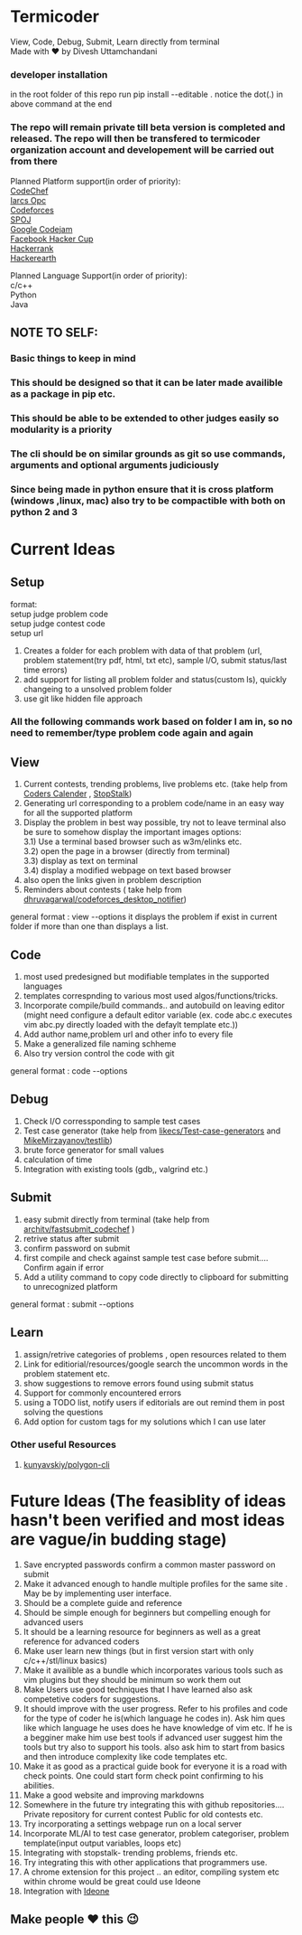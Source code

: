 # Termicoder  
View, Code, Debug, Submit, Learn directly from terminal  
Made with :heart: by Divesh Uttamchandani

### developer installation
in the root folder of this repo run
pip install --editable .
notice the dot(.) in above command at the end

### The repo will remain private till beta version is completed and released. The repo will then be transfered to termicoder organization account and developement will be carried out from there
  
Planned Platform support(in order of priority):  
[CodeChef](http://www.codechef.com)  
[Iarcs Opc](http://opc.iarcs.org.in/index.php/problems/)  
[Codeforces](http://codeforces.com/)  
[SPOJ](http://www.spoj.com)  
[Google Codejam](https://code.google.com/codejam)  
[Facebook Hacker Cup](https://www.facebook.com/hackercup/)  
[Hackerrank](https://www.hackerrank.com/)  
[Hackerearth](https://www.hackerearth.com)  


Planned Language Support(in order of priority):  
c/c++  
Python  
Java  
## NOTE TO SELF:
### Basic things to keep in mind
### This should be designed so that it can be later made availible as a package in pip etc.
### This should be able to be extended to other judges easily so modularity is a priority
### The cli should be on similar grounds as git so use commands, arguments and optional arguments judiciously
### Since being made in python ensure that it is cross platform (windows ,linux, mac) also try to be compactible with both on python 2 and 3
  
# Current Ideas 
## Setup
format:  
setup judge problem code  
setup judge contest code  
setup url  
1) Creates a folder for each problem with data of that problem (url, problem statement(try pdf, html, txt etc), sample I/O, submit status/last time errors)
2) add support for listing all problem folder and status(custom ls), quickly changeing to a unsolved problem folder
3) use git like hidden file approach

### All the following commands work based on folder I am in, so no need to remember/type problem code again and again 
  
  
## View  
1) Current contests, trending problems, live problems etc. (take help from [Coders Calender](https://github.com/nishanthvijayan/CoderCalendar) , [StopStalk](https://github.com/stopstalk/))
2) Generating url corresponding to a problem code/name in an easy way for all the supported platform
3) Display the problem in best way possible, try not to leave terminal also be sure to somehow display the important images
    options:  
    3.1) Use a terminal based browser such as w3m/elinks etc.  
    3.2) open the page in a browser (directly from terminal)  
    3.3) display as text on terminal  
    3.4) display a modified webpage on text based browser  
4) also open the links given in problem description
5) Reminders about contests ( take help from [dhruvagarwal/codeforces_desktop_notifier](https://github.com/dhruvagarwal/codeforces_desktop_notifier))
  
general format : view --options
it displays the problem if exist in current folder if more than one than displays a list.
  

## Code
1) most used predesigned but modifiable templates in the supported languages
2) templates correspnding to various most used algos/functions/tricks.
3) Incorporate compile/build commands.. and autobuild on leaving editor (might need configure a default editor variable (ex. code abc.c executes vim abc.py directly loaded with the defaylt template etc.))
4) Add author name,problem url and other info to every file
5) Make a generalized file naming schheme
6) Also try version control the code with git

general format : code --options
  
## Debug
1) Check I/O corressponding to sample test cases
2) Test case generator (take help from [likecs/Test-case-generators](https://github.com/likecs/Test-case-generators) and [MikeMirzayanov/testlib](https://github.com/MikeMirzayanov/testlib))
3) brute force generator for small values
4) calculation of time
5) Integration with existing tools (gdb,, valgrind etc.)

## Submit
1) easy submit directly from terminal (take help from [architv/fastsubmit_codechef](https://github.com/architv/fastsubmit_codechef) )
2) retrive status after submit
3) confirm password on submit
4) first compile and check against sample test case before submit.... Confirm again if error
5) Add a utility command to copy code directly to clipboard for submitting to unrecognized platform

general format : submit --options  

## Learn
1) assign/retrive categories of problems , open resources related to them
2) Link for editiorial/resources/google search the uncommon words in the problem statement etc.
3) show suggestions to remove errors found using submit status
4) Support for commonly encountered errors
5) using a TODO list, notify users if editorials are out remind them in post solving the questions
6) Add option for custom tags for my solutions which I can use later
  
### Other useful Resources
1) [kunyavskiy/polygon-cli](//github.com/kunyavskiy/polygon-cli)

# Future Ideas (The feasiblity of ideas hasn't been verified and most ideas are vague/in budding stage)
1) Save encrypted passwords confirm a common master password on submit
2) Make it advanced enough to handle multiple profiles for the same site . May be by implementing user interface.
3) Should be a complete guide and reference
4) Should be simple enough for beginners but compelling enough for advanced users
5) It should be a learning resource for beginners as well as a great reference for advanced coders
6) Make user learn new things (but in first version start with only c/c++/stl/linux basics)
7) Make it availible as a bundle which incorporates various tools such as vim plugins but they should be minimum so work them out
8) Make Users use good techniques that I have learned also ask competetive coders for suggestions.
9) It should improve with the user progress. Refer to his profiles and code for the type of coder he is(which language he codes in). Ask him ques like which language he uses does he have knowledge of vim etc. If he is a begginer make him use best tools if advanced user suggest him the tools but try also to support his tools. also ask him to start from basics and then introduce complexity like code templates etc. 
10) Make it as good as a practical guide book for everyone it is a road with check points. One could start form check point confirming to his abilities.
11) Make a good website and improving markdowns
12) Somewhere in the future try integrating this with github repositories.... Private repository for current contest Public for old contests etc.
13) Try incorporating a settings webpage run on a local server
14) Incorporate ML/AI to test case generator, problem categoriser, problem template(input output variables, loops etc)
15) Integrating with stopstalk- trending problems, friends etc.
16) Try integrating this with other applications that programmers use.
17) A chrome extension for this project .. an editor, compiling system etc within chrome would be great could use Ideone
18) Integration with [Ideone](https://ideone.com/sphere-engine)
  
## Make people :heart: this :wink:
